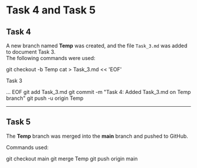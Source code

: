 # Task 4 and Task 5

## Task 4
A new branch named **Temp** was created, and the file `Task_3.md` was added to document Task 3.  
The following commands were used:

git checkout -b Temp
cat > Task_3.md << 'EOF'

Task 3

...
EOF
git add Task_3.md
git commit -m "Task 4: Added Task_3.md on Temp branch"
git push -u origin Temp


---

## Task 5
The **Temp** branch was merged into the **main** branch and pushed to GitHub.

Commands used:

git checkout main
git merge Temp
git push origin main
